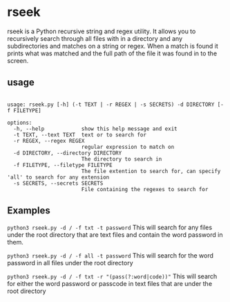 # rseek

rseek is a Python recursive string and regex utility. It allows you to recursively search through all files with in a directory and any subdirectories and matches on a string or regex. When a match is found it prints what was matched and the full path of the file it was found in to the screen.

## usage

~~~

usage: rseek.py [-h] (-t TEXT | -r REGEX | -s SECRETS) -d DIRECTORY [-f FILETYPE]

options:
  -h, --help            show this help message and exit
  -t TEXT, --text TEXT  text or to search for
  -r REGEX, --regex REGEX
                        regular expression to match on
  -d DIRECTORY, --directory DIRECTORY
                        The directory to search in
  -f FILETYPE, --filetype FILETYPE
                        The file extention to search for, can specify 'all' to search for any extension
  -s SECRETS, --secrets SECRETS
                        File containing the regexes to search for
~~~

      
## Examples

`python3 rseek.py -d / -f txt -t password`
This will search for any files under the root directory that are text files and contain the word password in them.

`python3 rseek.py -d / -f all -t password`
This will search for the word password in all files under the root directory

`python3 rseek.py -d / -f txt -r "(pass(?:word|code))"`
This will search for either the word password or passcode in text files that are under the root directory
